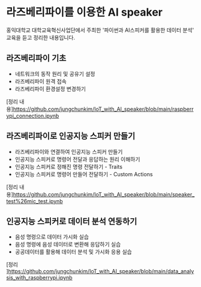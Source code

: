 # 라즈베리파이를 이용한 AI speaker

홍익대학교 대학교육혁신사업단에서 주최한 '파이썬과 AI스피커를 활용한 데이터 분석' 교육을 듣고 정리한 내용입니다.

## 라즈베리파이 기초

 - 네트워크의 동작 원리 및 공유기 설정 
 - 라즈베리파이 원격 접속
 - 라즈베리파이 환경설정 변경하기
 
 [정리 내용]https://github.com/jungchunkim/IoT_with_AI_speaker/blob/main/raspberrypi_connection.ipynb

## 라즈베리파이로 인공지능 스피커 만들기
 
 - 라즈베리파이와 연결하여 인공지능 스피커 만들기
 - 인공지능 스피커로 명령어 전달과 응답하는 원리 이해하기
 - 인공지능 스피커로 정해진 명령 전달하기 - Traits
 - 인공지능 스피커로 명령어 만들어 전달하기 - Custom Actions
 
 [정리 내용]https://github.com/jungchunkim/IoT_with_AI_speaker/blob/main/speaker_test%26mic_test.ipynb

## 인공지능 스피커로 데이터 분석 연동하기

 - 음성 명령으로 데이터 가시화 실습
 - 음성 명령에 음성 데이터로 변환해 응답하기 실습
 - 공공데이터를 활용해 데이터 분석 및 가시화 응용 실습
 
[정리 ]https://github.com/jungchunkim/IoT_with_AI_speaker/blob/main/data_analysis_with_raspberrypi.ipynb
